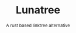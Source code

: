 <div align="center">
    <h1>Lunatree</h1>
    <sub>A rust based linktree alternative</sub>
</div>


